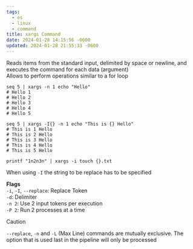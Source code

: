 ```yaml
---
tags:
  - os
  - linux
  - command
title: xargs Command
date: 2024-01-28 14:15:56 -0600
updated: 2024-01-28 21:55:33 -0600
---
```


Reads items from the standard input, delimited by space or newline, and executes the command for each data (argument)  
Allows to perform operations similar to a for loop

````shell
seq 5 | xargs -n 1 echo "Hello"
# Hello 1  
# Hello 2  
# Hello 3  
# Hello 4  
# Hello 5

seq 5 | xargs -I{} -n 1 echo "This is {} Hello"
# This is 1 Hello  
# This is 2 Hello  
# This is 3 Hello  
# This is 4 Hello  
# This is 5 Hello

printf "1n2n3n" | xargs -i touch {}.txt
````

When using `-I` the string to be replace has to be specified

**Flags**  
`-i`, `-I`, `--replace`:  Replace Token  
`-d`: Delimiter  
`-n 2`: Use 2 input tokens per execution  
`-P 2`: Run 2 processes at a time

> [!CAUTION]
> `--replace`, `-n` and `-L` (Max Line) commands are mutually exclusive. The option that is used last in the pipeline will only be processed

